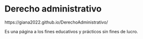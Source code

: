 <h1>Derecho administrativo</h1>
https://giana2022.github.io/DerechoAdministrativo/   <br>
<p>Es una página a los fines educativos y prácticos sin fines de lucro.</p>
